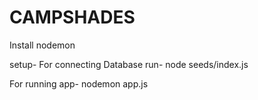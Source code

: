 # CAMPSHADES


Install nodemon

setup-
For connecting Database run-
node seeds/index.js


For running app-
nodemon app.js

